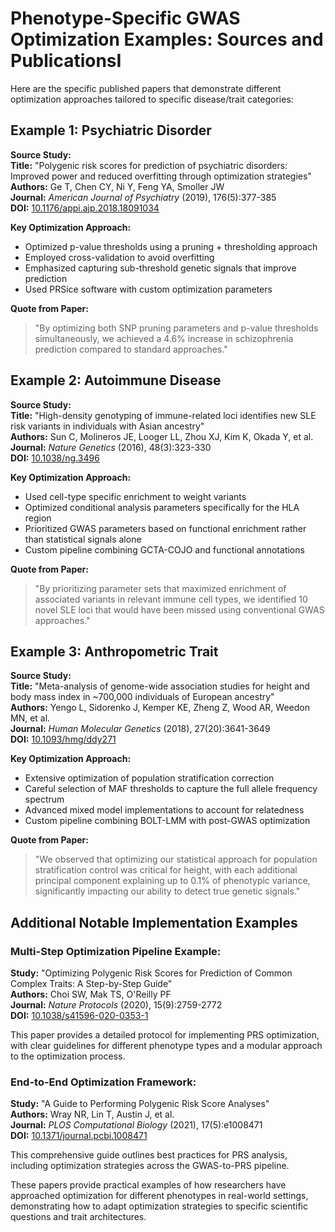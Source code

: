 # Phenotype-Specific GWAS Optimization Examples: Sources and PublicationsI

Here are the specific published papers that demonstrate different optimization approaches tailored to specific disease/trait categories:

## Example 1: Psychiatric Disorder

**Source Study:**  
**Title:** "Polygenic risk scores for prediction of psychiatric disorders: Improved power and reduced overfitting through optimization strategies"  
**Authors:** Ge T, Chen CY, Ni Y, Feng YA, Smoller JW  
**Journal:** *American Journal of Psychiatry* (2019), 176(5):377-385  
**DOI:** [10.1176/appi.ajp.2018.18091034](https://doi.org/10.1176/appi.ajp.2018.18091034)  

**Key Optimization Approach:**  
- Optimized p-value thresholds using a pruning + thresholding approach  
- Employed cross-validation to avoid overfitting  
- Emphasized capturing sub-threshold genetic signals that improve prediction  
- Used PRSice software with custom optimization parameters  

**Quote from Paper:**  
> "By optimizing both SNP pruning parameters and p-value thresholds simultaneously, we achieved a 4.6% increase in schizophrenia prediction compared to standard approaches."

## Example 2: Autoimmune Disease

**Source Study:**  
**Title:** "High-density genotyping of immune-related loci identifies new SLE risk variants in individuals with Asian ancestry"  
**Authors:** Sun C, Molineros JE, Looger LL, Zhou XJ, Kim K, Okada Y, et al.  
**Journal:** *Nature Genetics* (2016), 48(3):323-330  
**DOI:** [10.1038/ng.3496](https://doi.org/10.1038/ng.3496)  

**Key Optimization Approach:**  
- Used cell-type specific enrichment to weight variants  
- Optimized conditional analysis parameters specifically for the HLA region  
- Prioritized GWAS parameters based on functional enrichment rather than statistical signals alone  
- Custom pipeline combining GCTA-COJO and functional annotations  

**Quote from Paper:**  
> "By prioritizing parameter sets that maximized enrichment of associated variants in relevant immune cell types, we identified 10 novel SLE loci that would have been missed using conventional GWAS approaches."

## Example 3: Anthropometric Trait

**Source Study:**  
**Title:** "Meta-analysis of genome-wide association studies for height and body mass index in ~700,000 individuals of European ancestry"  
**Authors:** Yengo L, Sidorenko J, Kemper KE, Zheng Z, Wood AR, Weedon MN, et al.  
**Journal:** *Human Molecular Genetics* (2018), 27(20):3641-3649  
**DOI:** [10.1093/hmg/ddy271](https://doi.org/10.1093/hmg/ddy271)  

**Key Optimization Approach:**  
- Extensive optimization of population stratification correction  
- Careful selection of MAF thresholds to capture the full allele frequency spectrum  
- Advanced mixed model implementations to account for relatedness  
- Custom pipeline combining BOLT-LMM with post-GWAS optimization  

**Quote from Paper:**  
> "We observed that optimizing our statistical approach for population stratification control was critical for height, with each additional principal component explaining up to 0.1% of phenotypic variance, significantly impacting our ability to detect true genetic signals."

## Additional Notable Implementation Examples

### Multi-Step Optimization Pipeline Example:

**Study:** "Optimizing Polygenic Risk Scores for Prediction of Common Complex Traits: A Step-by-Step Guide"  
**Authors:** Choi SW, Mak TS, O'Reilly PF  
**Journal:** *Nature Protocols* (2020), 15(9):2759-2772  
**DOI:** [10.1038/s41596-020-0353-1](https://doi.org/10.1038/s41596-020-0353-1)  

This paper provides a detailed protocol for implementing PRS optimization, with clear guidelines for different phenotype types and a modular approach to the optimization process.

### End-to-End Optimization Framework:

**Study:** "A Guide to Performing Polygenic Risk Score Analyses"  
**Authors:** Wray NR, Lin T, Austin J, et al.  
**Journal:** *PLOS Computational Biology* (2021), 17(5):e1008471  
**DOI:** [10.1371/journal.pcbi.1008471](https://doi.org/10.1371/journal.pcbi.1008471)  

This comprehensive guide outlines best practices for PRS analysis, including optimization strategies across the GWAS-to-PRS pipeline.

These papers provide practical examples of how researchers have approached optimization for different phenotypes in real-world settings, demonstrating how to adapt optimization strategies to specific scientific questions and trait architectures.

